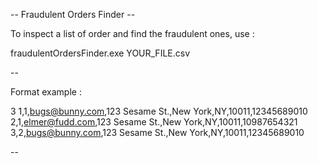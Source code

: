-- Fraudulent Orders Finder -- 

To inspect a list of order and find the fraudulent ones, use :

fraudulentOrdersFinder.exe YOUR_FILE.csv

--

Format example :

3
1,1,bugs@bunny.com,123 Sesame St.,New York,NY,10011,12345689010
2,1,elmer@fudd.com,123 Sesame St.,New York,NY,10011,10987654321
3,2,bugs@bunny.com,123 Sesame St.,New York,NY,10011,12345689010

--